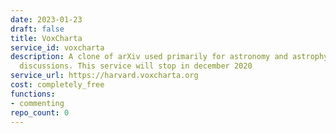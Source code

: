 ```yaml
---
date: 2023-01-23
draft: false
title: VoxCharta
service_id: voxcharta
description: A clone of arXiv used primarily for astronomy and astrophysics paper
  discussions. This service will stop in december 2020
service_url: https://harvard.voxcharta.org
cost: completely_free
functions:
- commenting
repo_count: 0
---
```



